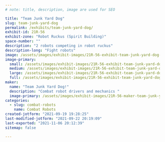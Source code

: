 ```yaml
---
# note: title, description, image are used for SEO

title: "Team Junk Yard Dog"
slug: team-junk-yard-dog
permalink: /exhibits/team-junk-yard-dog/
exhibit-id: 21R-56
exhibit-zone: "Robot Ruckus (Spirit Building)"
space-number: ""
description: "2 robots competing in robot ruckus"
description-long: "Fight robots"
image: /assets/images/exhibit-images/21R-56-exhibit-team-junk-yard-dog-43-20210919-192546-9173-large.jpg
image-primary: 
  small: /assets/images/exhibit-images/21R-56-exhibit-team-junk-yard-dog-43-20210919-192546-9173-small.jpg
  medium: /assets/images/exhibit-images/21R-56-exhibit-team-junk-yard-dog-43-20210919-192546-9173-medium.jpg
  large: /assets/images/exhibit-images/21R-56-exhibit-team-junk-yard-dog-43-20210919-192546-9173-large.jpg
  full: /assets/images/exhibit-images/21R-56-exhibit-team-junk-yard-dog-43-20210919-192546-9173-full.jpg
maker: 
  name: "Team Junk Yard Dog!"
  description: "Combat robot drivers and mechanics "
  image-primary: /assets/images/exhibit-images/21R-56-maker-team-junk-yard-dog-20210919-192546-medium.jpg
categories: 
  - slug: combat-robots
    name: Combat Robots
created-jotform: "2021-09-19 19:28:25"
last-modified-jotform: "2021-09-22 20:19:09"
last-exported: "2021-11-06 20:12:39"
sitemap: false

---
```

